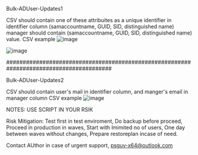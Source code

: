 Bulk-ADUser-Updates1

CSV should contain one of these attribuites as a unique identifier in identifier column (samaccountname, GUID, SID, distinguished name)
manager should contain (samaccountname, GUID, SID, distinguished name) value.
CSV example
![image](https://github.com/PSGuy-x64/Bulk-ADUser-Updates/assets/130890375/095ed61b-e8ae-4f0d-ae8a-7994e6e3fa27)

![image](https://github.com/PSGuy-x64/Bulk-ADUser-Updates/assets/130890375/5e3e2b7f-0546-4e34-9ac1-fd76d0a877c1)



########################################################################################


Bulk-ADUser-Updates2

CSV should contain user's mail in identifier column, 
and manger's email in manager column
CSV example
![image](https://github.com/PSGuy-x64/Bulk-ADUser-Updates/assets/130890375/2d106794-25ef-4ea8-a573-7066c73c7a0a)


NOTES: 
USE SCRIPT IN YOUR RSIK

Risk Mitigation:
Test first in test enviroment,
Do backup before proceed,
Proceed in production in waves,
Start with lmimited no of users,
One day between waves without changes,
Prepare restoreplan incase of need.

Contact AUthor in case of urgent support, psguy-x64@outlook.com

